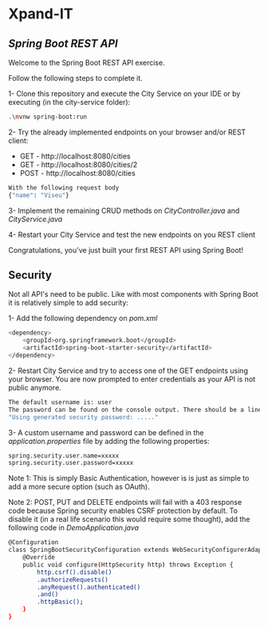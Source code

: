 # Xpand-IT
## _Spring Boot REST API_

Welcome to the Spring Boot REST API exercise.

Follow the following steps to complete it.

1- Clone this repository and execute the City Service on your IDE or by executing (in the city-service folder):
```sh
.\mvnw spring-boot:run
```

2- Try the already implemented endpoints on your browser and/or REST client:
- GET - http://localhost:8080/cities
- GET - http://localhost:8080/cities/2
- POST - http://localhost:8080/cities
```sh
With the following request body
{"name": "Viseu"}
```

3- Implement the remaining CRUD methods on _CityController.java_ and _CityService.java_

4- Restart your City Service and test the new endpoints on you REST client

Congratulations, you've just built your first REST API using Spring Boot!


## Security

Not all API's need to be public. Like with most components with Spring Boot it is relatively simple to add security:

1- Add the following dependency on _pom.xml_
```sh
<dependency>
	<groupId>org.springframework.boot</groupId>
	<artifactId>spring-boot-starter-security</artifactId>
</dependency>
```

2- Restart City Service and try to access one of the GET endpoints using your browser. You are now prompted to enter credentials as your API is not public anymore.
```sh
The default username is: user
The password can be found on the console output. There should be a line similar to:
"Using generated security password: ....."
```

3- A custom username and password can be defined in the _application.properties_ file by adding the following properties:
```sh
spring.security.user.name=xxxxx
spring.security.user.password=xxxxx
```

Note 1: This is simply Basic Authentication, however is is just as simple to add a more secure option (such as OAuth).

Note 2: POST, PUT and DELETE endpoints will fail with a 403 response code because Spring security enables CSRF protection by default. To disable it (in a real life scenario this would require some thought), add the following code in _DemoApplication.java_

```sh
@Configuration
class SpringBootSecurityConfiguration extends WebSecurityConfigurerAdapter {
    @Override
    public void configure(HttpSecurity http) throws Exception {
        http.csrf().disable()
        .authorizeRequests()
        .anyRequest().authenticated()
        .and()
        .httpBasic();
    }
}
```